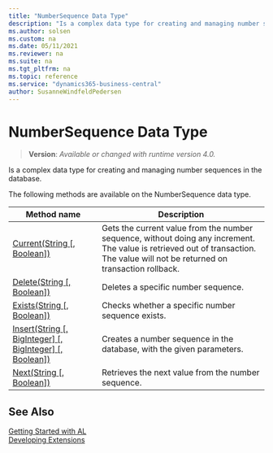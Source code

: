 ```yaml
---
title: "NumberSequence Data Type"
description: "Is a complex data type for creating and managing number sequences in the database."
ms.author: solsen
ms.custom: na
ms.date: 05/11/2021
ms.reviewer: na
ms.suite: na
ms.tgt_pltfrm: na
ms.topic: reference
ms.service: "dynamics365-business-central"
author: SusanneWindfeldPedersen
---
```

[//]: # (START>DO_NOT_EDIT)
[//]: # (IMPORTANT:Do not edit any of the content between here and the END>DO_NOT_EDIT.)
[//]: # (Any modifications should be made in the .xml files in the ModernDev repo.)
# NumberSequence Data Type
> **Version**: _Available or changed with runtime version 4.0._

Is a complex data type for creating and managing number sequences in the database.


The following methods are available on the NumberSequence data type.


|Method name|Description|
|-----------|-----------|
|[Current(String [, Boolean])](numbersequence-current-method.md)|Gets the current value from the number sequence, without doing any increment. The value is retrieved out of transaction. The value will not be returned on transaction rollback.|
|[Delete(String [, Boolean])](numbersequence-delete-method.md)|Deletes a specific number sequence.|
|[Exists(String [, Boolean])](numbersequence-exists-method.md)|Checks whether a specific number sequence exists.|
|[Insert(String [, BigInteger] [, BigInteger] [, Boolean])](numbersequence-insert-method.md)|Creates a number sequence in the database, with the given parameters.|
|[Next(String [, Boolean])](numbersequence-next-method.md)|Retrieves the next value from the number sequence.|


[//]: # (IMPORTANT: END>DO_NOT_EDIT)
## See Also  
[Getting Started with AL](../../devenv-get-started.md)  
[Developing Extensions](../../devenv-dev-overview.md)  
